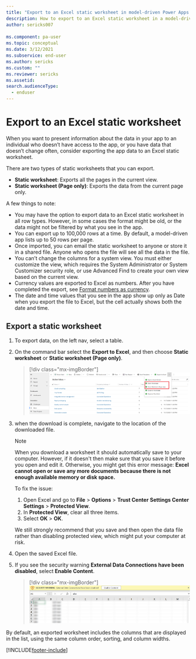 ```yaml
---
title: "Export to an Excel static worksheet in model-driven Power Apps | MicrosoftDocs"
description: How to export to an Excel static worksheet in a model-driven Power Apps
author: sericks007

ms.component: pa-user
ms.topic: conceptual
ms.date: 3/12/2021
ms.subservice: end-user
ms.author: sericks
ms.custom: ""
ms.reviewer: sericks
ms.assetid: 
search.audienceType: 
  - enduser
---
```

# Export to an Excel static worksheet

When you want to present information about the data in your app to an individual who doesn’t have access to the app, or you have data that doesn’t change often, consider exporting the app data to an Excel static worksheet.

There are two types of static worksheets that you can export. 

- **Static worksheet**: Exports all the pages in the current view.
- **Static worksheet (Page only)**: Exports the data from the current page only.

A few things to note: 

- You may have the option to export data to an Excel static worksheet in all row types. However, in some cases the format might be old, or the data might not be filtered by what you see in the app.  
- You can export up to 100,000 rows at a time. By default, a model-driven app lists up to 50 rows per page. 
- Once imported, you can email the static worksheet to anyone or store it in a shared file. Anyone who opens the file will see all the data in the file.  
- You can’t change the columns for a system view. You must either customize the view, which requires the System Administrator or System Customizer security role, or use Advanced Find to create your own view based on the current view.      
- Currency values are exported to Excel as numbers. After you have completed the export, see [Format numbers as currency](https://support.microsoft.com/office/format-numbers-as-currency-0a03bb38-1a07-458d-9e30-2b54366bc7a4?ui=en-US&rs=en-US&ad=US). 
- The date and time values that you see in the app show up only as Date when you export the file to Excel, but the cell actually shows both the date and time. 
  
## Export a static worksheet
  
1. To export data, on the left nav, select a table.
2. On the command bar select the **Export to Excel**, and then choose **Static worksheet** or **Static worksheet (Page only)**.  

   > [!div class="mx-imgBorder"] 
   > ![Export to Excel static worksheet.](media/export-excel-static.png "Export to Excel static worksheet")
  
3. when the download is complete, navigate to the location of the downloaded file.
  
   > [!NOTE]
   > When you download a worksheet it should automatically save to your computer. However, if it doesn't then make sure that you save it before you open and edit it. Otherwise, you might get this error message: **Excel cannot open or save any more documents because there is not enough available memory or disk space.**  
   > 
   > To fix the issue:  
   > 
   >    1. Open Excel and go to **File** > **Options** > **Trust Center** **Settings Center Settings** > **Protected View**.  
   >    2. In **Protected View**, clear all three items.  
   >    3. Select **OK** > **OK**.  
   >     
   >    We still strongly recommend that you save and then open the data file rather than disabling protected view, which might put your computer at risk.  
  
5. Open the saved Excel file.
  
6. If you see the security warning **External Data Connections have been disabled**, select **Enable Content**.  

   > [!div class="mx-imgBorder"] 
   > ![Enable content.](media/enable-content.png "Enable content") 

By default, an exported worksheet includes the columns that are displayed in the list, using the same column order, sorting, and column widths.  
  
 



[!INCLUDE[footer-include](../includes/footer-banner.md)]
